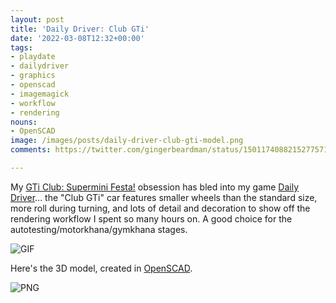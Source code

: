 ```yaml
---
layout: post
title: 'Daily Driver: Club GTi'
date: '2022-03-08T12:32+00:00'
tags:
- playdate
- dailydriver
- graphics
- openscad
- imagemagick
- workflow
- rendering
nouns:
- OpenSCAD
image: /images/posts/daily-driver-club-gti-model.png
comments: https://twitter.com/gingerbeardman/status/1501174088215277571

---
```


My [GTi Club: Supermini Festa!](/2023/06/07/gti-cub-supermini-festa/) obsession has bled into my game [Daily Driver](/tag/dailydriver/)... the "Club GTi" car features smaller wheels than the standard size, more roll during turning, and lots of detail and decoration to show off the rendering workflow I spent so many hours on. A good choice for the autotesting/motorkhana/gymkhana stages.

![GIF](https://cdn.gingerbeardman.com/images/posts/daily-driver-club-gti.gif#playdate)

Here's the 3D model, created in [OpenSCAD](https://openscad.org).

![PNG](https://cdn.gingerbeardman.com/images/posts/daily-driver-club-gti-model.png)
